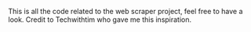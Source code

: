 This is all the code related to the web scraper project, feel free to have a look. 
Credit to Techwithtim who gave me this inspiration.
